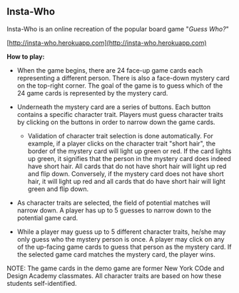 ## Insta-Who

Insta-Who is an online recreation of the popular board game "_Guess Who?_"  

[http://insta-who.herokuapp.com](http://insta-who.herokuapp.com)

**How to play:**

* When the game begins, there are 24 face-up game cards each representing a different person. There is also a face-down mystery card on the top-right corner. The goal of the game is to guess which of the 24 game cards is represented by the mystery card.

* Underneath the mystery card are a series of buttons. Each button contains a specific character trait. Players must guess character traits by clicking on the buttons in order to narrow down the game cards.

	* Validation of character trait selection is done automatically. For example, if a player clicks on the character trait "short hair", the border of the mystery card will light up green or red. If the card lights up green, it signifies that the person in the mystery card does indeed have short hair. All cards that do not have short hair will light up red and flip down. Conversely, if the mystery card does not have short hair, it will light up red and all cards that do have short hair will light green and flip down.

* As character traits are selected, the field of potential matches will narrow down. A player has up to 5 guesses to narrow down to the potential game card.

* While a player may guess up to 5 different character traits, he/she may only guess who the mystery person is once. A player may click on any of the up-facing game cards to guess that person as the mystery card. If the selected game card matches the mystery card, the player wins. 

NOTE: The game cards in the demo game are former New York COde and Design Academy classmates. All character traits are based on how these students self-identified.
